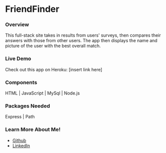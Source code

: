 # FriendFinder

<h3>Overview</h3>
This full-stack site takes in results from users' surveys, then compares their answers with those from other users. The app then displays the name and picture of the user with the best overall match.

<h3>Live Demo</h3>
Check out this app on Heroku: [insert link here]

<h3>Components</h3>
HTML | JavaScript | MySql | Node.js

<h3>Packages Needed</h3>
Express | Path

<h3>Learn More About Me!</h3>
<ul><li><a href="https://www.github.com/racheldmiller">Github</a></li>
<li><a href="https://wwww.linkedin.com/in/rachel-d-miller">LinkedIn</a></li></ul>
